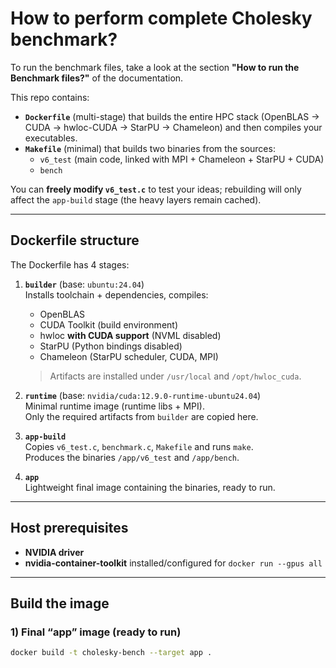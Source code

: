 # How to perform complete Cholesky benchmark?

To run the benchmark files, take a look at the section **"How to run the Benchmark files?"** of the documentation.

This repo contains:

* **`Dockerfile`** (multi-stage) that builds the entire HPC stack (OpenBLAS → CUDA → hwloc-CUDA → StarPU → Chameleon) and then compiles your executables.
* **`Makefile`** (minimal) that builds two binaries from the sources:
  * `v6_test` (main code, linked with MPI + Chameleon + StarPU + CUDA)
  * `bench`

You can **freely modify `v6_test.c`** to test your ideas; rebuilding will only affect the `app-build` stage (the heavy layers remain cached).

---

## Dockerfile structure

The Dockerfile has 4 stages:

1. **`builder`** (base: `ubuntu:24.04`)  
   Installs toolchain + dependencies, compiles:
   * OpenBLAS  
   * CUDA Toolkit (build environment)  
   * hwloc **with CUDA support** (NVML disabled)  
   * StarPU (Python bindings disabled)  
   * Chameleon (StarPU scheduler, CUDA, MPI)

   > Artifacts are installed under `/usr/local` and `/opt/hwloc_cuda`.

2. **`runtime`** (base: `nvidia/cuda:12.9.0-runtime-ubuntu24.04`)  
   Minimal runtime image (runtime libs + MPI).  
   Only the required artifacts from `builder` are copied here.

3. **`app-build`**  
   Copies `v6_test.c`, `benchmark.c`, `Makefile` and runs `make`.  
   Produces the binaries `/app/v6_test` and `/app/bench`.

4. **`app`**  
   Lightweight final image containing the binaries, ready to run.

---

## Host prerequisites

* **NVIDIA driver**  
* **nvidia-container-toolkit** installed/configured for `docker run --gpus all`

---

## Build the image

### 1) Final “app” image (ready to run)

```bash
docker build -t cholesky-bench --target app .
```
